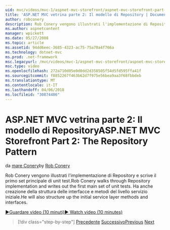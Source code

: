 ```yaml
---
uid: mvc/videos/mvc-1/aspnet-mvc-storefront/aspnet-mvc-storefront-part-2-the-repository-pattern
title: 'ASP.NET MVC vetrina parte 2: Il modello di Repository | Documenti Microsoft'
author: robconery
description: Rob Conery vengono illustrati l'implementazione di Repository e scrive il primo set principale di unit test. Ha anche creazione della struttura backup il metodo di attivazione di livello di servizio iniziale...
ms.author: aspnetcontent
manager: wpickett
ms.date: 05/27/2008
ms.topic: article
ms.assetid: 94dd6eec-3685-4323-ac75-75a70a4f766a
ms.technology: dotnet-mvc
ms.prod: .net-framework
msc.legacyurl: /mvc/videos/mvc-1/aspnet-mvc-storefront/aspnet-mvc-storefront-part-2-the-repository-pattern
msc.type: video
ms.openlocfilehash: 272a710d05e0d0dd2d358505f54d5fd595ffa41f
ms.sourcegitcommit: f8852267f463b62d7f975e56bea9aa3f68fbbdeb
ms.translationtype: MT
ms.contentlocale: it-IT
ms.lasthandoff: 04/06/2018
ms.locfileid: "30874486"
---
```

<a name="aspnet-mvc-storefront-part-2-the-repository-pattern"></a><span data-ttu-id="ca51c-104">ASP.NET MVC vetrina parte 2: Il modello di Repository</span><span class="sxs-lookup"><span data-stu-id="ca51c-104">ASP.NET MVC Storefront Part 2: The Repository Pattern</span></span>
====================
<span data-ttu-id="ca51c-105">da [mare Conery](https://github.com/robconery)</span><span class="sxs-lookup"><span data-stu-id="ca51c-105">by [Rob Conery](https://github.com/robconery)</span></span>

<span data-ttu-id="ca51c-106">Rob Conery vengono illustrati l'implementazione di Repository e scrive il primo set principale di unit test.</span><span class="sxs-lookup"><span data-stu-id="ca51c-106">Rob Conery walks through Repository implementation and writes out the first main set of unit tests.</span></span> <span data-ttu-id="ca51c-107">Ha anche creazione della struttura delle interfacce e metodi del livello servizio iniziale.</span><span class="sxs-lookup"><span data-stu-id="ca51c-107">He will also structure up the initial service layer methods and interfaces.</span></span>

[<span data-ttu-id="ca51c-108">&#9654;Guardare video (10 minuti)</span><span class="sxs-lookup"><span data-stu-id="ca51c-108">&#9654; Watch video (10 minutes)</span></span>](https://channel9.msdn.com/Blogs/ASP-NET-Site-Videos/aspnet-mvc-storefront-part-2-the-repository-pattern)

> [!div class="step-by-step"]
> <span data-ttu-id="ca51c-109">[Precedente](aspnet-mvc-storefront-part-1-architectural-discussion-and-overview.md)
> [Successivo](aspnet-mvc-storefront-part-3-pipes-and-filters.md)</span><span class="sxs-lookup"><span data-stu-id="ca51c-109">[Previous](aspnet-mvc-storefront-part-1-architectural-discussion-and-overview.md)
[Next](aspnet-mvc-storefront-part-3-pipes-and-filters.md)</span></span>
